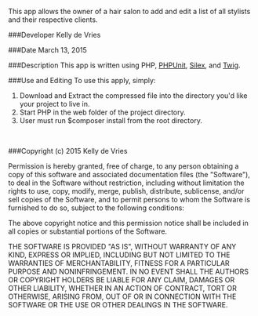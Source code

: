 This app allows the owner of a hair salon to add and edit a list of all stylists and their respective clients.

###Developer
Kelly de Vries

###Date
March 13, 2015

###Description
This app is written using PHP, <a href="https://phpunit.de/" target="_blank">PHPUnit</a>, <a href="http://silex.sensiolabs.org/" target="_blank">Silex</a>, and <a href="http://twig.sensiolabs.org/" target="_blank">Twig</a>.  

###Use and Editing
To use this apply, simply: <br />
1. Download and Extract the compressed file into the directory you'd like your project to live in. <br />
2. Start PHP in the web folder of the project directory. <br />
3. User must run $composer install from the root directory.
 <br />

###Copyright (c) 2015 Kelly de Vries

Permission is hereby granted, free of charge, to any person obtaining a copy
of this software and associated documentation files (the "Software"), to deal
in the Software without restriction, including without limitation the rights
to use, copy, modify, merge, publish, distribute, sublicense, and/or sell
copies of the Software, and to permit persons to whom the Software is
furnished to do so, subject to the following conditions:

The above copyright notice and this permission notice shall be included in
all copies or substantial portions of the Software.

THE SOFTWARE IS PROVIDED "AS IS", WITHOUT WARRANTY OF ANY KIND, EXPRESS OR
IMPLIED, INCLUDING BUT NOT LIMITED TO THE WARRANTIES OF MERCHANTABILITY,
FITNESS FOR A PARTICULAR PURPOSE AND NONINFRINGEMENT. IN NO EVENT SHALL THE
AUTHORS OR COPYRIGHT HOLDERS BE LIABLE FOR ANY CLAIM, DAMAGES OR OTHER
LIABILITY, WHETHER IN AN ACTION OF CONTRACT, TORT OR OTHERWISE, ARISING FROM,
OUT OF OR IN CONNECTION WITH THE SOFTWARE OR THE USE OR OTHER DEALINGS IN
THE SOFTWARE.


